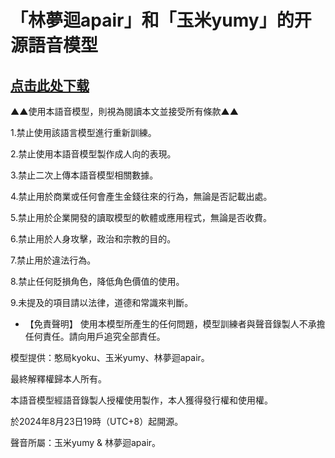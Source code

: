 # 「林夢迴apair」和「玉米yumy」的开源語音模型

## [点击此处下载](https://wwfp.lanzouv.com/i6IaU2880c3e)

▲▲使用本語音模型，則視為閱讀本文並接受所有條款▲▲

1.禁止使用該語言模型進行重新訓練。

2.禁止使用本語音模型製作成人向的表現。

3.禁止二次上傳本語音模型相關數據。

4.禁止用於商業或任何會產生金錢往來的行為，無論是否記載出處。

5.禁止用於企業開發的讀取模型的軟體或應用程式，無論是否收費。

6.禁止用於人身攻擊，政治和宗教的目的。

7.禁止用於違法行為。

8.禁止任何貶損角色，降低角色價值的使用。

9.未提及的項目請以法律，道德和常識來判斷。

* 【免責聲明】 使用本模型所產生的任何問題，模型訓練者與聲音錄製人不承擔任何責任。請向用戶追究全部責任。

模型提供：憨局kyoku、玉米yumy、林夢迴apair。

最終解釋權歸本人所有。

本語音模型經語音錄製人授權使用製作，本人獲得發行權和使用權。

於2024年8月23日19時（UTC+8）起開源。

聲音所屬：玉米yumy & 林夢迴apair。
